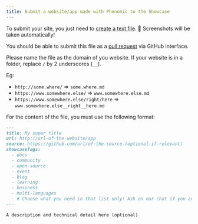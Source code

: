 ```yaml
---
title: Submit a website/app made with Phenomic to the Showcase
---
```


To submit your site, you just need to
[create a text file](https://github.com/phenomic/phenomic/new/master/docs/content/showcase-entries/).
🚀 Screenshots will be taken automatically!

You should be able to submit this file as a
[pull request](https://help.github.com/articles/creating-a-pull-request/)
via GitHub interface.

Please name the file as the domain of you website. If your website is in a folder, replace ``/`` by 2 underscores (``__``).

Eg:
- ``http://some.where/`` => ``some.where.md``
- ``https://www.somewhere.else/`` => ``www.somewhere.else.md``
- ``https://www.somewhere.else/right/here`` => ``www.somewhere.else__right__here.md``

For the content of the file, you must use the following format:

```md
---
title: My super title
url: http://url-of-the-website/app
source: https://github.com/url/of-the-source-(optional-if-relevant)
showcaseTags:
  - docs
  - community
  - open-source
  - event
  - blog
  - learning
  - business
  - multi-languages
  - # Choose what you need in that list only! Ask on our chat if you are not sure :)
---

A description and technical detail here (optional)
```
